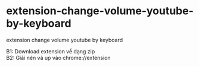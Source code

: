# extension-change-volume-youtube-by-keyboard
extension change volume youtube by keyboard

B1: Download extension về dạng zip
<br>
B2: Giải nén và up vào chrome://extension
